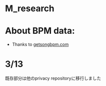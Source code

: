 # M_research

# About BPM data:
* Thanks to [getsongbpm.com](https://getsongbpm.com/)

# 3/13
既存部分は他のprivacy repositoryに移行しました

